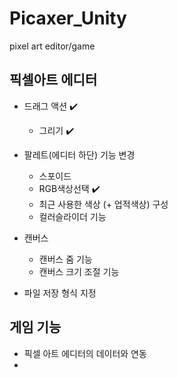 # Picaxer_Unity

pixel art editor/game

## 픽셀아트 에디터
* 드래그 액션 ✔️
  - 그리기 ✔️
  
* 팔레트(에디터 하단) 기능 변경
  - 스포이드 
  - RGB색상선택 ✔️
  - 최근 사용한 색상 (+ 업적색상) 구성
  - 컬러슬라이더 기능

  
* 캔버스
  - 캔버스 줌 기능 
  - 캔버스 크기 조절 기능


* 파일 저장 형식 지정

## 게임 기능
* 픽셀 아트 에디터의 데이터와 연동
* 
